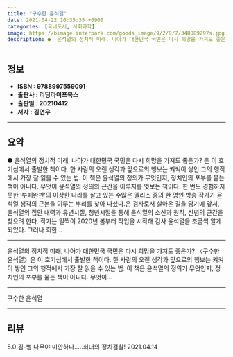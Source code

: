 ```yaml
---
title: "구수한 윤석열"
date: 2021-04-22 16:35:35 +0900
categories: [국내도서, 사회과학]
image: https://bimage.interpark.com/goods_image/9/2/9/7/348889297s.jpg
description: ●  윤석열의 정치적 미래, 나아가 대한민국 국민은 다시 희망을 가져도 좋은가? 은 이 호기심에서 출발한 책이다. 한 사람의 오랜 생각과 앞으로의 행보는 켜켜이 쌓인 그의 행적에서 가장 잘 읽을 수 있는 법. 이 책은 윤석열의 정의가 무엇인지, 정치인의 포부를 묻는 책이 아니다. 무엇이 윤석열의 정의의 
---
```


## **정보**

- **ISBN : 9788997559091**
- **출판사 : 리딩라이프북스**
- **출판일 : 20210412**
- **저자 : 김연우**

------



## **요약**

●  윤석열의 정치적 미래, 나아가 대한민국 국민은 다시 희망을 가져도 좋은가? 은 이 호기심에서 출발한 책이다. 한 사람의 오랜 생각과 앞으로의 행보는 켜켜이 쌓인 그의 행적에서 가장 잘 읽을 수 있는 법. 이 책은 윤석열의 정의가 무엇인지, 정치인의 포부를 묻는 책이 아니다. 무엇이 윤석열의 정의의 근간을 이루지를 엿보는 책이다. 한 번도 경험하지 못한 ‘부패완판’의 이상한 나라를 살고 있는 수많은 엘리스 중의 한 명인 방송 작가가 윤석열 생각의 근본을 이루는 뿌리를 찾아 나섰다.은 검사로서 살아온 길을 담기에 앞서, 윤석열의 집안 내력과 유년시절, 청년시절을 통해 윤석열의 소신과 원칙, 신념의 근간을 찾으려 한다. 작가는 일찍이 2020년 봄부터 작업을 시작해 검사 윤석열을 조금씩 알게 되었다. 그러나 희한...

------

윤석열의 정치적 미래, 나아가 대한민국 국민은 다시 희망을 가져도 좋은가? 〈구수한 윤석열〉은 이 호기심에서 출발한 책이다.
한 사람의 오랜 생각과 앞으로의 행보는 켜켜이 쌓인 그의 행적에서 가장 잘 읽을 수 있는 법. 이 책은 윤석열의 정의가 무엇인지, 정치인의 포부를 묻는 책이 아니다. 무엇이... 

------


구수한 윤석열 

------


## **리뷰** 

5.0 김-범 나무야 미안하다.....희대의 정치검찰!  2021.04.14 <br/>